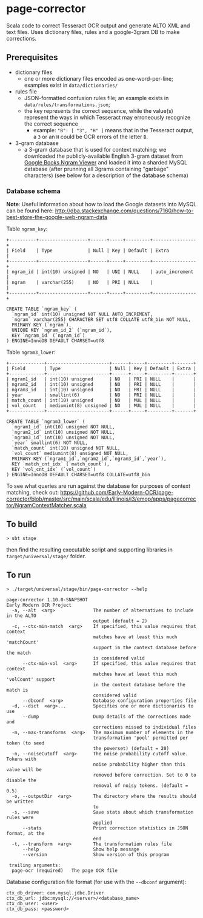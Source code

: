 # page-corrector
Scala code to correct Tesseract OCR output and generate ALTO XML and text files. Uses dictionary files, rules and a google-3gram DB to make corrections.

## Prerequisites
* dictionary files
  * one or more dictionary files encoded as one-word-per-line; examples exist in `data/dictionaries/`
* rules file
  * JSON-formatted confusion rules file; an example exists in `data/rules/transformations.json`; 
  * the key represents the correct sequence, while the value(s) represent the ways in which Tesseract may erroneously recognize the correct sequence
    * example: `"B": [ "3", "H" ]` means that in the Tesseract output, a `3` or an `H` could be OCR errors of the letter `B`.
* 3-gram database
  * a 3-gram database that is used for context matching; we downloaded the publicly-available English 3-gram dataset from [Google Books Ngram Viewer](http://storage.googleapis.com/books/ngrams/books/datasetsv2.html) and loaded it into a sharded MySQL database (after prunning all 3grams containing "garbage" characters) (see below for a description of the database schema)

### Database schema
**Note**: Useful information about how to load the Google datasets into MySQL can be found here: http://dba.stackexchange.com/questions/7160/how-to-best-store-the-google-web-ngram-data

Table `ngram_key`:
```
+----------+------------------+------+-----+---------+----------------+
| Field    | Type             | Null | Key | Default | Extra          |
+----------+------------------+------+-----+---------+----------------+
| ngram_id | int(10) unsigned | NO   | UNI | NULL    | auto_increment |
| ngram    | varchar(255)     | NO   | PRI | NULL    |                |
+----------+------------------+------+-----+---------+----------------+
```
```
CREATE TABLE `ngram_key` (
  `ngram_id` int(10) unsigned NOT NULL AUTO_INCREMENT,
  `ngram` varchar(255) CHARACTER SET utf8 COLLATE utf8_bin NOT NULL,
  PRIMARY KEY (`ngram`),
  UNIQUE KEY `ngram_id_2` (`ngram_id`),
  KEY `ngram_id` (`ngram_id`)
) ENGINE=InnoDB DEFAULT CHARSET=utf8
```

Table `ngram3_lower`:
```
+-------------+-----------------------+------+-----+---------+-------+
| Field       | Type                  | Null | Key | Default | Extra |
+-------------+-----------------------+------+-----+---------+-------+
| ngram1_id   | int(10) unsigned      | NO   | PRI | NULL    |       |
| ngram2_id   | int(10) unsigned      | NO   | PRI | NULL    |       |
| ngram3_id   | int(10) unsigned      | NO   | PRI | NULL    |       |
| year        | smallint(6)           | NO   | PRI | NULL    |       |
| match_count | int(10) unsigned      | NO   | MUL | NULL    |       |
| vol_count   | mediumint(8) unsigned | NO   | MUL | NULL    |       |
+-------------+-----------------------+------+-----+---------+-------+
```
```
CREATE TABLE `ngram3_lower` (
  `ngram1_id` int(10) unsigned NOT NULL,
  `ngram2_id` int(10) unsigned NOT NULL,
  `ngram3_id` int(10) unsigned NOT NULL,
  `year` smallint(6) NOT NULL,
  `match_count` int(10) unsigned NOT NULL,
  `vol_count` mediumint(8) unsigned NOT NULL,
  PRIMARY KEY (`ngram1_id`,`ngram2_id`,`ngram3_id`,`year`),
  KEY `match_cnt_idx` (`match_count`),
  KEY `vol_cnt_idx` (`vol_count`)
) ENGINE=InnoDB DEFAULT CHARSET=utf8 COLLATE=utf8_bin 
```

To see what queries are run against the database for purposes of context matching, check out:
https://github.com/Early-Modern-OCR/page-corrector/blob/master/src/main/scala/edu/illinois/i3/emop/apps/pagecorrector/NgramContextMatcher.scala

## To build
`> sbt stage`

then find the resulting executable script and supporting libraries in `target/universal/stage/` folder.

## To run
`> ./target/universal/stage/bin/page-corrector --help`

```
page-corrector 1.10.0-SNAPSHOT
Early Modern OCR Project
  -a, --alt  <arg>              The number of alternatives to include in the ALTO
                                output (default = 2)
  -c, --ctx-min-match  <arg>    If specified, this value requires that context
                                matches have at least this much 'matchCount'
                                support in the context database before the match
                                is considered valid
      --ctx-min-vol  <arg>      If specified, this value requires that context
                                matches have at least this much 'volCount' support
                                in the context database before the match is
                                considered valid
      --dbconf  <arg>           Database configuration properties file
  -d, --dict  <arg>...          Specifies one or more dictionaries to use
      --dump                    Dump details of the corrections made and
                                corrections missed to individual files
  -m, --max-transforms  <arg>   The maximum number of elements in the
                                transformation 'pool' permitted per token (to seed
                                the powerset) (default = 20)
  -n, --noiseCutoff  <arg>      The noise probability cutoff value. Tokens with
                                noise probability higher than this value will be
                                removed before correction. Set to 0 to disable the
                                removal of noisy tokens. (default = 0.5)
  -o, --outputDir  <arg>        The directory where the results should be written
                                to
  -s, --save                    Save stats about which transformation rules were
                                applied
      --stats                   Print correction statistics in JSON format, at the
                                end
  -t, --transform  <arg>        The transformation rules file
      --help                    Show help message
      --version                 Show version of this program

 trailing arguments:
  page-ocr (required)   The page OCR file
```

Database configuration file format (for use with the `--dbconf` argument):
```
ctx_db_driver: com.mysql.jdbc.Driver
ctx_db_url: jdbc:mysql://<server>/<database_name>
ctx_db_user: <user>
ctx_db_pass: <password>
```

